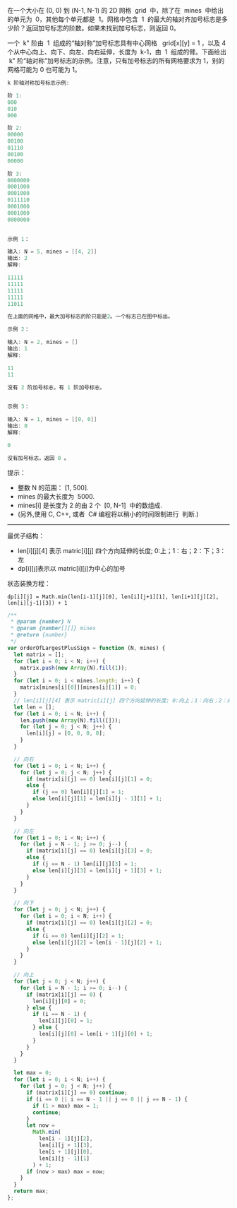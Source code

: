 在一个大小在 (0, 0) 到 (N-1, N-1) 的 2D 网格  grid  中，除了在  mines  中给出的单元为  0，其他每个单元都是  1。网格中包含  1  的最大的轴对齐加号标志是多少阶？返回加号标志的阶数。如果未找到加号标志，则返回 0。

一个  k" 阶由  1  组成的“轴对称”加号标志具有中心网格   grid[x][y] = 1 ，以及 4 个从中心向上、向下、向左、向右延伸，长度为  k-1，由  1  组成的臂。下面给出  k" 阶“轴对称”加号标志的示例。注意，只有加号标志的所有网格要求为 1，别的网格可能为 0 也可能为 1。

```cpp
k 阶轴对称加号标志示例:

阶 1:
000
010
000

阶 2:
00000
00100
01110
00100
00000

阶 3:
0000000
0001000
0001000
0111110
0001000
0001000
0000000
 

示例 1：

输入: N = 5, mines = [[4, 2]]
输出: 2
解释:

11111
11111
11111
11111
11011

在上面的网格中，最大加号标志的阶只能是2。一个标志已在图中标出。

示例 2：

输入: N = 2, mines = []
输出: 1
解释:

11
11

没有 2 阶加号标志，有 1 阶加号标志。
 

示例 3：

输入: N = 1, mines = [[0, 0]]
输出: 0
解释:

0

没有加号标志，返回 0 。
```

提示：

- 整数 N 的范围： [1, 500].
- mines 的最大长度为  5000.
- mines[i] 是长度为 2 的由 2 个  [0, N-1]  中的数组成.
- (另外,使用 C, C++, 或者  C# 编程将以稍小的时间限制进行 ​​ 判断.)

---

最优子结构：

- len[i][j][4] 表示 matric[i][j] 四个方向延伸的长度; 0:上；1：右；2：下；3：左
- dp[i][j]表示以 matric[i][j]为中心的加号

状态装换方程：

`dp[i][j] = Math.min(len[i-1][j][0], len[i][j+1][1], len[i+1][j][2], len[i][j-1][3]) + 1`

```javascript
/**
 * @param {number} N
 * @param {number[][]} mines
 * @return {number}
 */
var orderOfLargestPlusSign = function (N, mines) {
  let matrix = [];
  for (let i = 0; i < N; i++) {
    matrix.push(new Array(N).fill(1));
  }
  for (let i = 0; i < mines.length; i++) {
    matrix[mines[i][0]][mines[i][1]] = 0;
  }
  // len[i][j][4] 表示 matric[i][j] 四个方向延伸的长度; 0:向上；1：向右；2：向下；3：向左
  let len = [];
  for (let i = 0; i < N; i++) {
    len.push(new Array(N).fill([]));
    for (let j = 0; j < N; j++) {
      len[i][j] = [0, 0, 0, 0];
    }
  }

  // 向右
  for (let i = 0; i < N; i++) {
    for (let j = 0; j < N; j++) {
      if (matrix[i][j] == 0) len[i][j][1] = 0;
      else {
        if (j == 0) len[i][j][1] = 1;
        else len[i][j][1] = len[i][j - 1][1] + 1;
      }
    }
  }

  // 向左
  for (let i = 0; i < N; i++) {
    for (let j = N - 1; j >= 0; j--) {
      if (matrix[i][j] == 0) len[i][j][3] = 0;
      else {
        if (j == N - 1) len[i][j][3] = 1;
        else len[i][j][3] = len[i][j + 1][3] + 1;
      }
    }
  }

  // 向下
  for (let j = 0; j < N; j++) {
    for (let i = 0; i < N; i++) {
      if (matrix[i][j] == 0) len[i][j][2] = 0;
      else {
        if (i == 0) len[i][j][2] = 1;
        else len[i][j][2] = len[i - 1][j][2] + 1;
      }
    }
  }

  // 向上
  for (let j = 0; j < N; j++) {
    for (let i = N - 1; i >= 0; i--) {
      if (matrix[i][j] == 0) {
        len[i][j][0] = 0;
      } else {
        if (i == N - 1) {
          len[i][j][0] = 1;
        } else {
          len[i][j][0] = len[i + 1][j][0] + 1;
        }
      }
    }
  }

  let max = 0;
  for (let i = 0; i < N; i++) {
    for (let j = 0; j < N; j++) {
      if (matrix[i][j] == 0) continue;
      if (i == 0 || i == N - 1 || j == 0 || j == N - 1) {
        if (1 > max) max = 1;
        continue;
      }
      let now =
        Math.min(
          len[i - 1][j][2],
          len[i][j + 1][3],
          len[i + 1][j][0],
          len[i][j - 1][1]
        ) + 1;
      if (now > max) max = now;
    }
  }
  return max;
};
```
